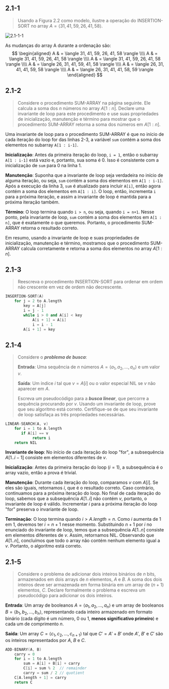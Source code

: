 ## 2.1-1

> Usando a Figura 2.2 como modelo, ilustre a operação do $\text{INSERTION-SORT}$ no array $A = \langle 31, 41, 59, 26, 41, 58 \rangle$.

![2.1-1-1](../img/2.1-1-1.png)

As mudanças do array A durante a ordenação são:
$$
\begin{aligned}
A & = \langle 31, 41, 59, 26, 41, 58 \rangle \\\\
A & = \langle 31, 41, 59, 26, 41, 58 \rangle \\\\
A & = \langle 31, 41, 59, 26, 41, 58 \rangle \\\\
A & = \langle 26, 31, 41, 59, 41, 58 \rangle \\\\
A & = \langle 26, 31, 41, 41, 59, 58 \rangle \\\\
A & = \langle 26, 31, 41, 41, 58, 59 \rangle
\end{aligned}
$$

## 2.1-2

> Considere o procedimento $\text{SUM-ARRAY}$ na página seguinte. Ele calcula a soma dos $n$ números no array $A[1 : n]$. Declare uma invariante de loop para este procedimento e use suas propriedades de inicialização, manutenção e término para mostrar que o procedimento $\text{SUM-ARRAY}$ retorna a soma dos números em $A[1 : n]$.

Uma invariante de loop para o procedimento $\text{SUM-ARRAY}$ é que no início de cada iteração do loop for das linhas 2-3, a variável `sum` contém a soma dos elementos no subarray `A[1 : i-1]`.

**Inicialização**: Antes da primeira iteração do loop, `i = 1`, então o subarray `A[1 : i-1]` está vazio e, portanto, sua soma é 0. Isso é consistente com a inicialização de `sum` para 0 na linha 1.

**Manutenção**: Suponha que a invariante de loop seja verdadeira no início de alguma iteração, ou seja, `sum` contém a soma dos elementos em `A[1 : i-1]`. Após a execução da linha 3, `sum` é atualizado para incluir `A[i]`, então agora contém a soma dos elementos em `A[1 : i]`. O loop, então, incrementa `i` para a próxima iteração, e assim a invariante de loop é mantida para a próxima iteração também.

**Término**: O loop termina quando `i > n`, ou seja, quando `i = n+1`. Nesse ponto, pela invariante de loop, `sum` contém a soma dos elementos em `A[1 : n]`, que é exatamente o que queremos. Portanto, o procedimento $\text{SUM-ARRAY}$ retorna o resultado correto.

Em resumo, usando a invariante de loop e suas propriedades de inicialização, manutenção e término, mostramos que o procedimento $\text{SUM-ARRAY}$ calcula corretamente e retorna a soma dos elementos no array $A[1 : n]$.

## 2.1-3

> Reescreva o procedimento $\text{INSERTION-SORT}$ para ordenar em ordem não crescente em vez de ordem não decrescente.

```cpp
INSERTION-SORT(A)
    for j = 2 to A.length
        key = A[j]
        i = j - 1
        while i > 0 and A[i] < key
            A[i + 1] = A[i]
            i = i - 1
        A[i + 1] = key
```

## 2.1-4

> Considere o **_problema de busca_**:
>
> **Entrada**: Uma sequência de $n$ números $A = \langle a_1, a_2, \ldots, a_n \rangle$ e um valor $v$.
>
> **Saída**: Um índice $i$ tal que $v = A[i]$ ou o valor especial $\text{NIL}$ se $v$ não aparecer em $A$.
>
> Escreva um pseudocódigo para a **_busca linear_**, que percorre a sequência procurando por $v$. Usando um invariante de loop, prove que seu algoritmo está correto. Certifique-se de que seu invariante de loop satisfaça as três propriedades necessárias.

```cpp
LINEAR-SEARCH(A, v)
    for i = 1 to A.length
       if A[i] == v
            return i
    return NIL
```

**Invariante de loop**: No início de cada iteração do loop "for", a subsequência $A[1..i - 1]$ consiste em elementos diferentes de $v$.

**Inicialização**: Antes da primeira iteração do loop ($i = 1$), a subsequência é o array vazio, então a prova é trivial.

**Manutenção**: Durante cada iteração do loop, comparamos $v$ com $A[i]$. Se eles são iguais, retornamos $i$, que é o resultado correto. Caso contrário, continuamos para a próxima iteração do loop. No final de cada iteração do loop, sabemos que a subsequência $A[1..i]$ não contém $v$, portanto, o invariante de loop é válido. Incrementar $i$ para a próxima iteração do loop "for" preserva o invariante de loop.

**Terminação**: O loop termina quando $i > A.length = n$. Como $i$ aumenta de $1$ em $1$, devemos ter $i = n + 1$ nesse momento. Substituindo $n + 1$ por $i$ no enunciado do invariante de loop, temos que a subsequência $A[1..n]$ consiste em elementos diferentes de $v$. Assim, retornamos $\text{NIL}$. Observando que $A[1..n]$, concluímos que todo o array não contém nenhum elemento igual a $v$. Portanto, o algoritmo está correto.

## 2.1-5

> Considere o problema de adicionar dois inteiros binários de $n$ bits, armazenados em dois arrays de $n$ elementos, $A$ e $B$. A soma dos dois inteiros deve ser armazenada em forma binária em um array de $(n + 1)$ elementos, $C$. Declare formalmente o problema e escreva um pseudocódigo para adicionar os dois inteiros.

**Entrada**: Um array de booleanos $A = \langle a_1, a_2, \ldots, a_n \rangle$ e um array de booleanos $B = \langle b_1, b_2, \ldots, b_n \rangle$, representando cada inteiro armazenado em formato binário (cada dígito é um número, $0$ ou $1$, **menos significativo primeiro**) e cada um de comprimento $n$.

**Saída**: Um array $C = \langle c_1, c_2, \ldots, c_{n + 1} \rangle$ tal que $C' = A' + B'$ onde $A'$, $B'$ e $C'$ são os inteiros representados por $A$, $B$ e $C$.

```cpp
ADD-BINARY(A, B)
    carry = 0
    for i = 1 to A.length
        sum = A[i] + B[i] + carry
        C[i] = sum % 2  // remainder
        carry = sum / 2 // quotient
    C[A.length + 1] = carry
    return C
```
